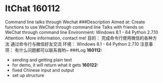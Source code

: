 # ItChat 160112
Command line talks through Wechat
###Description
    Aimed at:
        Create functions to use WeChat through command line
        Talks with friends on WeChat through command line
    Environment:
        Windows 8.1 - 64
        Python 2.7.10
    Attention:
        More information, contact me!
    目的：
        完成命令行使用微信的各种方法
        通过命令行与微信好友交流
    环境：
        Windows 8.1 - 64
        Python 2.7.10
    注意事项：
        有什么问题都可以联系我哟~
###Log
**160112:**
* sending and getting plain text
* for demo, it will return what it gets
**160122:**
* fixed Chinese input and output
* set up structure
